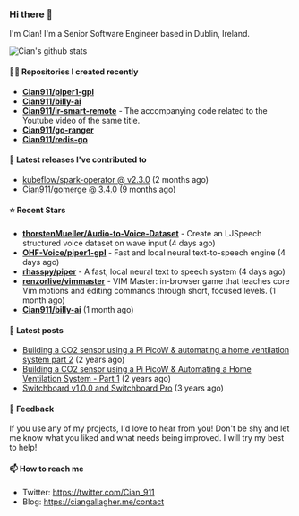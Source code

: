 ### Hi there 👋

I'm Cian! I'm a Senior Software Engineer based in Dublin, Ireland.

![Cian's github stats](https://github-readme-stats.vercel.app/api?username=CIan911&theme=dracula&show_icons=true)

#### 👨‍💻 Repositories I created recently
- **[Cian911/piper1-gpl](https://github.com/Cian911/piper1-gpl)**
- **[Cian911/billy-ai](https://github.com/Cian911/billy-ai)**
- **[Cian911/ir-smart-remote](https://github.com/Cian911/ir-smart-remote)** - The accompanying code related to the Youtube video of the same title.
- **[Cian911/go-ranger](https://github.com/Cian911/go-ranger)**
- **[Cian911/redis-go](https://github.com/Cian911/redis-go)**

#### 🚀 Latest releases I've contributed to


- [kubeflow/spark-operator @ v2.3.0](https://github.com/kubeflow/spark-operator/releases/tag/v2.3.0) (2 months ago)
- [Cian911/gomerge @ 3.4.0](https://github.com/Cian911/gomerge/releases/tag/3.4.0) (9 months ago)

#### ⭐ Recent Stars


- **[thorstenMueller/Audio-to-Voice-Dataset](https://github.com/thorstenMueller/Audio-to-Voice-Dataset)** - Create an LJSpeech structured voice dataset on wave input (4 days ago)
- **[OHF-Voice/piper1-gpl](https://github.com/OHF-Voice/piper1-gpl)** - Fast and local neural text-to-speech engine (4 days ago)
- **[rhasspy/piper](https://github.com/rhasspy/piper)** - A fast, local neural text to speech system (4 days ago)
- **[renzorlive/vimmaster](https://github.com/renzorlive/vimmaster)** - VIM Master: in-browser game that teaches core Vim motions and editing commands through short, focused levels.  (1 month ago)
- **[Cian911/billy-ai](https://github.com/Cian911/billy-ai)** (1 month ago)

#### 📄 Latest posts
- [Building a CO2 sensor using a Pi PicoW &amp; automating a home ventilation system part 2](https://ciangallagher.me/2023/11/27/Co2-sensor-using-tiny-go-part-2/) (2 years ago)
- [Building a CO2 sensor using a Pi PicoW &amp; Automating a Home Ventilation System - Part 1](https://ciangallagher.me/2023/11/04/custom-co2-sensor-using-using-pi-picow/) (2 years ago)
- [Switchboard v1.0.0 and Switchboard Pro](https://ciangallagher.me/2022/09/17/Switchboard-v1-and-pro/) (3 years ago)

#### 💬 Feedback

If you use any of my projects, I'd love to hear from you! Don't be shy and let me know what you liked
and what needs being improved. I will try my best to help!

#### 📫 How to reach me

- Twitter: https://twitter.com/Cian_911
- Blog: https://ciangallagher.me/contact
